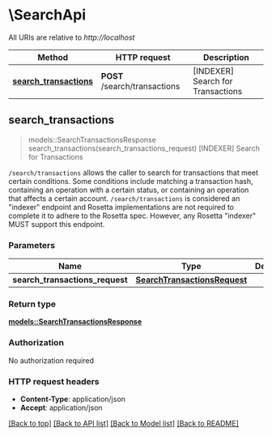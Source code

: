 # \SearchApi

All URIs are relative to *http://localhost*

Method | HTTP request | Description
------------- | ------------- | -------------
[**search_transactions**](SearchApi.md#search_transactions) | **POST** /search/transactions | [INDEXER] Search for Transactions 



## search_transactions

> models::SearchTransactionsResponse search_transactions(search_transactions_request)
[INDEXER] Search for Transactions 

`/search/transactions` allows the caller to search for transactions that meet certain conditions. Some conditions include matching a transaction hash, containing an operation with a certain status, or containing an operation that affects a certain account.  `/search/transactions` is considered an \"indexer\" endpoint and Rosetta implementations are not required to complete it to adhere to the Rosetta spec. However, any Rosetta \"indexer\" MUST support this endpoint. 

### Parameters


Name | Type | Description  | Required | Notes
------------- | ------------- | ------------- | ------------- | -------------
**search_transactions_request** | [**SearchTransactionsRequest**](SearchTransactionsRequest.md) |  | [required] |

### Return type

[**models::SearchTransactionsResponse**](SearchTransactionsResponse.md)

### Authorization

No authorization required

### HTTP request headers

- **Content-Type**: application/json
- **Accept**: application/json

[[Back to top]](#) [[Back to API list]](../README.md#documentation-for-api-endpoints) [[Back to Model list]](../README.md#documentation-for-models) [[Back to README]](../README.md)

